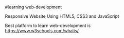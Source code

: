 #learning web-development


Responsive Website Using HTML5, CSS3 and JavaScript


Best platform to learn web-development is https://www.w3schools.com/whatis/
